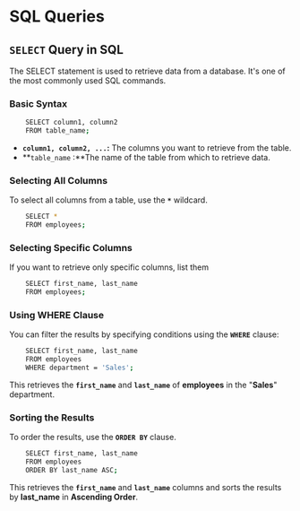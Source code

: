 # SQL Queries 
## `SELECT` Query in SQL
The SELECT statement is used to retrieve data from a database. It's one of the most commonly used SQL commands.
### Basic Syntax
```bash
    SELECT column1, column2
    FROM table_name;
```
- **`column1, column2, ...`:** The columns you want to retrieve from the table.
- **`table_name` :**The name of the table from which to retrieve data.
### Selecting All Columns
To select all columns from a table, use the **`*`** wildcard.
```bash
    SELECT * 
    FROM employees;
```
### Selecting Specific Columns
If you want to retrieve only specific columns, list them
```bash
    SELECT first_name, last_name 
    FROM employees;
```
### Using WHERE Clause
You can filter the results by specifying conditions using the **`WHERE`** clause:
```bash
    SELECT first_name, last_name 
    FROM employees 
    WHERE department = 'Sales';
```
This retrieves the **`first_name`** and **`last_name`** of **employees** in the "**Sales**" department.
### Sorting the Results
To order the results, use the **`ORDER BY`** clause.
```bash
    SELECT first_name, last_name 
    FROM employees 
    ORDER BY last_name ASC;
```
This retrieves the **`first_name`** and **`last_name`** columns and sorts the results by **last_name** in **Ascending Order**.